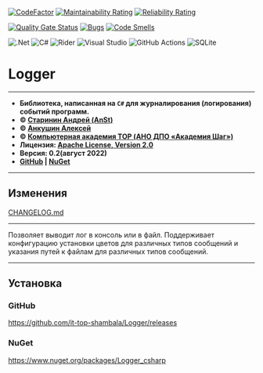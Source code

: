 [![CodeFactor](https://www.codefactor.io/repository/github/it-top-shambala/logger/badge)](https://www.codefactor.io/repository/github/it-top-shambala/logger) [![Maintainability Rating](https://sonarcloud.io/api/project_badges/measure?project=it-top-shambala_Logger&metric=sqale_rating)](https://sonarcloud.io/summary/new_code?id=it-top-shambala_Logger) [![Reliability Rating](https://sonarcloud.io/api/project_badges/measure?project=it-top-shambala_Logger&metric=reliability_rating)](https://sonarcloud.io/summary/new_code?id=it-top-shambala_Logger)

[![Quality Gate Status](https://sonarcloud.io/api/project_badges/measure?project=it-top-shambala_Logger&metric=alert_status)](https://sonarcloud.io/summary/new_code?id=it-top-shambala_Logger) [![Bugs](https://sonarcloud.io/api/project_badges/measure?project=it-top-shambala_Logger&metric=bugs)](https://sonarcloud.io/summary/new_code?id=it-top-shambala_Logger) [![Code Smells](https://sonarcloud.io/api/project_badges/measure?project=it-top-shambala_Logger&metric=code_smells)](https://sonarcloud.io/summary/new_code?id=it-top-shambala_Logger)

![.Net](https://img.shields.io/badge/.NET-5C2D91?style=for-the-badge&logo=.net&logoColor=white) ![C#](https://img.shields.io/badge/c%23-%23239120.svg?style=for-the-badge&logo=c-sharp&logoColor=white) ![Rider](https://img.shields.io/badge/Rider-000000.svg?style=for-the-badge&logo=Rider&logoColor=white&color=black&labelColor=crimson) ![Visual Studio](https://img.shields.io/badge/Visual%20Studio-5C2D91.svg?style=for-the-badge&logo=visual-studio&logoColor=white) ![GitHub Actions](https://img.shields.io/badge/github%20actions-%232671E5.svg?style=for-the-badge&logo=githubactions&logoColor=white) ![SQLite](https://img.shields.io/badge/sqlite-%2307405e.svg?style=for-the-badge&logo=sqlite&logoColor=white)

# Logger

***

* **Библиотека, написанная на `C#` для журналирования (логирования) событий программ.**
* **© [Старинин Андрей \(AnSt\)](https://github.com/anst-foto)**
* **© [Анкушин Алексей](https://github.com/AnkushinAA)**
* **© [Компьютерная академия TOP (АНО ДПО «Академия Шаг»)](https://github.com/it-top-shambala)**
* **Лицензия: [Apache License, Version 2.0](http://www.apache.org/licenses/LICENSE-2.0)**
* **Версия: 0.2(август 2022)**
* **[GitHub](https://github.com/it-top-shambala/Logger/releases)
  | [NuGet](https://www.nuget.org/packages/Logger_csharp)**

***

## Изменения

[CHANGELOG.md](CHANGELOG.md)

***

Позволяет выводит лог в консоль или в файл. Поддерживает конфигурацию установки цветов для различных типов сообщений и
указания путей к файлам для различных типов сообщений.

***

## Установка

### GitHub

https://github.com/it-top-shambala/Logger/releases

### NuGet

https://www.nuget.org/packages/Logger_csharp
